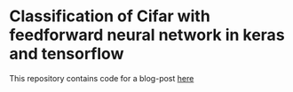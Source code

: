 # Classification of Cifar with feedforward neural network in keras and tensorflow

This repository contains code for a blog-post [here](https://umesh-timalsina.github.io/EffectiveSeq2Seq-Part0/)